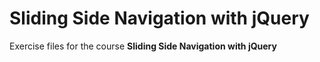 # Sliding Side Navigation with jQuery
Exercise files for the course **Sliding Side Navigation with jQuery**
